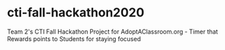 # cti-fall-hackathon2020
Team 2's CTI Fall Hackathon Project for AdoptAClassroom.org - Timer that Rewards points to Students for staying focused

